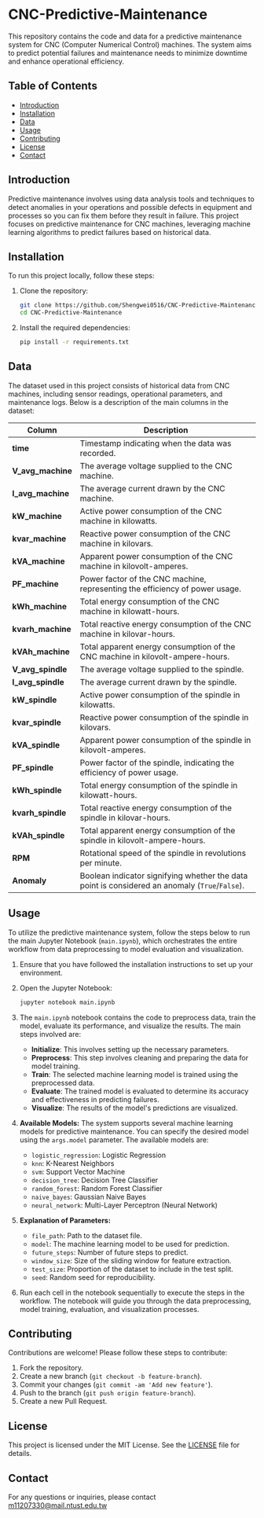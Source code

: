 # CNC-Predictive-Maintenance

This repository contains the code and data for a predictive maintenance system for CNC (Computer Numerical Control) machines. The system aims to predict potential failures and maintenance needs to minimize downtime and enhance operational efficiency.

## Table of Contents

- [Introduction](#introduction)
- [Installation](#installation)
- [Data](#data)
- [Usage](#usage)
- [Contributing](#contributing)
- [License](#license)
- [Contact](#contact)

## Introduction

Predictive maintenance involves using data analysis tools and techniques to detect anomalies in your operations and possible defects in equipment and processes so you can fix them before they result in failure. This project focuses on predictive maintenance for CNC machines, leveraging machine learning algorithms to predict failures based on historical data.

## Installation

To run this project locally, follow these steps:

1. Clone the repository:
    ```bash
    git clone https://github.com/Shengwei0516/CNC-Predictive-Maintenance.git
    cd CNC-Predictive-Maintenance
    ```

2. Install the required dependencies:
    ```bash
    pip install -r requirements.txt
    ```

## Data

The dataset used in this project consists of historical data from CNC machines, including sensor readings, operational parameters, and maintenance logs. Below is a description of the main columns in the dataset:

| Column           | Description                                                                                     |
|------------------|-------------------------------------------------------------------------------------------------|
| **time**         | Timestamp indicating when the data was recorded.                                                |
| **V_avg_machine**| The average voltage supplied to the CNC machine.                                                |
| **I_avg_machine**| The average current drawn by the CNC machine.                                                   |
| **kW_machine**   | Active power consumption of the CNC machine in kilowatts.                                       |
| **kvar_machine** | Reactive power consumption of the CNC machine in kilovars.                                      |
| **kVA_machine**  | Apparent power consumption of the CNC machine in kilovolt-amperes.                              |
| **PF_machine**   | Power factor of the CNC machine, representing the efficiency of power usage.                    |
| **kWh_machine**  | Total energy consumption of the CNC machine in kilowatt-hours.                                  |
| **kvarh_machine**| Total reactive energy consumption of the CNC machine in kilovar-hours.                          |
| **kVAh_machine** | Total apparent energy consumption of the CNC machine in kilovolt-ampere-hours.                  |
| **V_avg_spindle**| The average voltage supplied to the spindle.                                                    |
| **I_avg_spindle**| The average current drawn by the spindle.                                                       |
| **kW_spindle**   | Active power consumption of the spindle in kilowatts.                                           |
| **kvar_spindle** | Reactive power consumption of the spindle in kilovars.                                          |
| **kVA_spindle**  | Apparent power consumption of the spindle in kilovolt-amperes.                                  |
| **PF_spindle**   | Power factor of the spindle, indicating the efficiency of power usage.                          |
| **kWh_spindle**  | Total energy consumption of the spindle in kilowatt-hours.                                      |
| **kvarh_spindle**| Total reactive energy consumption of the spindle in kilovar-hours.                              |
| **kVAh_spindle** | Total apparent energy consumption of the spindle in kilovolt-ampere-hours.                      |
| **RPM**          | Rotational speed of the spindle in revolutions per minute.                                      |
| **Anomaly**      | Boolean indicator signifying whether the data point is considered an anomaly (`True`/`False`).  |

## Usage

To utilize the predictive maintenance system, follow the steps below to run the main Jupyter Notebook (`main.ipynb`), which orchestrates the entire workflow from data preprocessing to model evaluation and visualization.

1. Ensure that you have followed the installation instructions to set up your environment.

2. Open the Jupyter Notebook:
    ```bash
    jupyter notebook main.ipynb
    ```

3. The `main.ipynb` notebook contains the code to preprocess data, train the model, evaluate its performance, and visualize the results. The main steps involved are:

    - **Initialize**: This involves setting up the necessary parameters.
    - **Preprocess**: This step involves cleaning and preparing the data for model training.
    - **Train**: The selected machine learning model is trained using the preprocessed data.
    - **Evaluate**: The trained model is evaluated to determine its accuracy and effectiveness in predicting failures.
    - **Visualize**: The results of the model's predictions are visualized.

4. **Available Models:**
    The system supports several machine learning models for predictive maintenance. You can specify the desired model using the `args.model` parameter. The available models are:

    - `logistic_regression`: Logistic Regression
    - `knn`: K-Nearest Neighbors
    - `svm`: Support Vector Machine
    - `decision_tree`: Decision Tree Classifier
    - `random_forest`: Random Forest Classifier
    - `naive_bayes`: Gaussian Naive Bayes
    - `neural_network`: Multi-Layer Perceptron (Neural Network)

5. **Explanation of Parameters:**
    - `file_path`: Path to the dataset file.
    - `model`: The machine learning model to be used for prediction.
    - `future_steps`: Number of future steps to predict.
    - `window_size`: Size of the sliding window for feature extraction.
    - `test_size`: Proportion of the dataset to include in the test split.
    - `seed`: Random seed for reproducibility.

6. Run each cell in the notebook sequentially to execute the steps in the workflow. The notebook will guide you through the data preprocessing, model training, evaluation, and visualization processes.

## Contributing

Contributions are welcome! Please follow these steps to contribute:

1. Fork the repository.
2. Create a new branch (`git checkout -b feature-branch`).
3. Commit your changes (`git commit -am 'Add new feature'`).
4. Push to the branch (`git push origin feature-branch`).
5. Create a new Pull Request.

## License

This project is licensed under the MIT License. See the [LICENSE](LICENSE) file for details.

## Contact

For any questions or inquiries, please contact m11207330@mail.ntust.edu.tw
